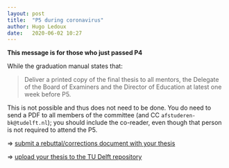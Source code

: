 ```yaml
---
layout: post
title:  "P5 during coronavirus"
author: Hugo Ledoux
date:   2020-06-02 10:27
---
```


**This message is for those who just passed P4**

While the graduation manual states that:

> Deliver a printed copy of the final thesis to all mentors, the Delegate of the Board of Examiners and the Director of Education at latest one week before P5.

This is not possible and thus does not need to be done. 
You do need to send a PDF to all members of the committee (and CC `afstuderen-bk@tudelft.nl`); you should include the co-reader, even though that person is not required to attend the P5.

=> [submit a rebuttal/corrections document with your thesis](https://3d.bk.tudelft.nl/courses/geo2020/tips/#with-the-p5-thesis-submit-a-rebuttalcorrections-document)

=> [upload your thesis to the TU Delft repository](https://3d.bk.tudelft.nl/courses/geo2020/faq/#how-to-upload-your-final-thesis-to-the-tud-repository)




